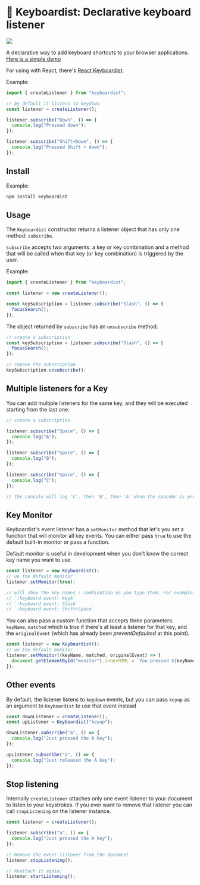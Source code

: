 # 🎹 Keyboardist: Declarative keyboard listener

![](assets/cover.png)

A declarative way to add keyboard shortcuts to your browser applications.
[Here is a simple demo](https://soska.github.io/keyboardist/docs/index.html)

For using with React, there's
[React Keyboardist](https://github.com/soska/react-keyboardist).

Example:

```javascript
import { createListener } from "keyboardist";

// by default it listens to keydown
const listener = createListener();

listener.subscribe("Down", () => {
  console.log("Pressed down");
});

listener.subscribe("Shift+Down", () => {
  console.log("Pressed Shift + down");
});
```

## Install

Example:

```sh
npm install keyboardist
```

## Usage

The `Keyboardist` constructor returns a listener object that has only one
method: `subscribe`.

`subscribe` accepts two arguments: a key or key combination and a method that
will be called when that key (or key combination) is triggered by the user.

Example:

```javascript
import { createListener } from "keyboardist";

const listener = new createListener();

const keySubscription = listener.subscribe("Slash", () => {
  focusSearch();
});
```

The object returned by `subscribe` has an `unsubscribe` method.

```javascript
// create a subscription
const keySubscription = listener.subscribe("Slash", () => {
  focusSearch();
});

// remove the subscription
keySubscription.unsubscribe();
```

## Multiple listeners for a Key

You can add multiple listeners for the same key, and they will be executed
starting from the last one.

```javascript
// create a subscription

listener.subscribe("Space", () => {
  console.log("A");
});

listener.subscribe("Space", () => {
  console.log("B");
});

listener.subscribe("Space", () => {
  console.log("C");
});

// the console will log 'C', then 'B', then 'A' when the spacebr is pressed.
```

## Key Monitor

Keyboardist's event listener has a `setMonitor` method that let's you set a
function that will monitor all key events. You can either pass `true` to use the
default built-in monitor or pass a function.

Default monitor is useful in development when you don't know the correct key
name you want to use.

```javascript
const listener = new Keyboardist();
// ue the default monitor
listener.setMonitor(true);

// will show the key names / combination as you type them. For example:
// `:keyboard event: KeyA`
// `:keyboard event: Slash`
// `:keyboard event: Shift+Space`
```

You can also pass a custom function that accepts three parameters: `keyName`,
`matched` which is true if there's at least a listener for that key, and the
`originalEvent` (which has already been _preventDefaulted_ at this point).

```javascript
const listener = new Keyboardist();
// ue the default monitor
listener.setMonitor((keyName, matched, originalEvent) => {
  document.getElementById("monitor").innerHTML = `You pressed ${keyName}`;
});
```

## Other events

By default, the listener listens to `keydown` events, but you can pass `keyup`
as an argument to `Keyboardist` to use that event instead

```javascript
const downListener = createListener();
const upListener = Keyboardist("keyup");

downListener.subscribe("a", () => {
  console.log("Just pressed the A key");
});

upListener.subscribe("a", () => {
  console.log("Just released the A key");
});
```

## Stop listening

Internally `createListener` attaches only one event listener to your document to
listen to your keystrokes. If you ever want to remove that listener you can call
`stopListening` on the listener instance.

```javascript
const listener = createListener();

listener.subscribe("a", () => {
  console.log("Just pressed the A key");
});

// Remove the event listener from the document
listener.stopListening();

// Reattach it again:
listener.startListening();
```
